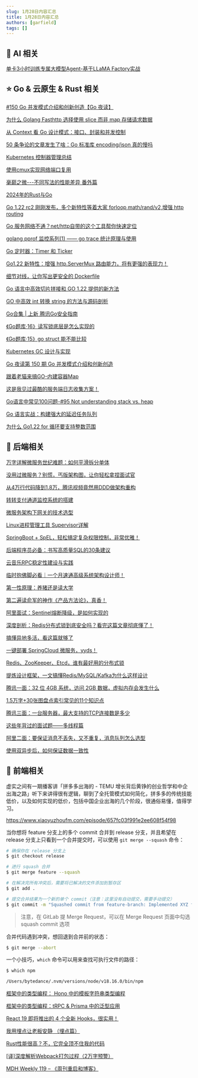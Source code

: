 ```yaml
---
slug: 1月28日内容汇总
title: 1月28日内容汇总
authors: [garfield]
tags: []
---
```


## 🌟 AI 相关

[单卡3小时训练专属大模型Agent-基于LLaMA Factory实战](https://mp.weixin.qq.com/s/DPTDaPkYdhY4KjR3hahKNA)

## ⭐️ Go & 云原生 & Rust 相关

[#150 Go 并发模式介绍和创新创造【Go 夜读】](https://www.bilibili.com/video/BV1Fw41177tk)

[为什么 Golang Fasthttp 选择使用 slice 而非 map 存储请求数据](https://mp.weixin.qq.com/s/68Pj0mEJF2Ks9X2pVFk87g)

[从 Context 看 Go 设计模式：接口、封装和并发控制](https://mp.weixin.qq.com/s/e03KFBKXUXwzvw3dVPOH-Q)

[50 条争论的文章发生了啥：Go 标准库 encoding/json 真的慢吗](https://mp.weixin.qq.com/s/s63mY3j4oBwpQmB4r4SeWw)

[Kubernetes 控制器管理总结](https://mp.weixin.qq.com/s/uyN2iHJPEjaYlQYpxTJ6bA)

[使用cmux实现网络端口复用](https://mp.weixin.qq.com/s/_BQjJT8zqvWrXXdO_YR8lA)

[毫巅之微---不同写法的性能差异 番外篇](https://mp.weixin.qq.com/s/LIdlk0p32iW2KDjGHGflMQ)

[2024年的Rust与Go](https://mp.weixin.qq.com/s/EWq7-LYcq586U0PXaJeQHw)

[Go 1.22 rc2 刚刚发布，多个新特性等着大家 forloop,math/rand/v2,增强 http routing](https://mp.weixin.qq.com/s/-mLxdZ5LXYoFKH_RinNqqw)

[Go 服务网络不通？net/http自带的这个工具帮你快速定位](https://mp.weixin.qq.com/s/8_pJiuOzoQt6xyoLUX0CIw)

[golang pprof 监控系列(1) —— go trace 统计原理与使用](https://mp.weixin.qq.com/s/2BY_93w8iAJOGpsCdgbGtA)

[Go 定时器：Timer 和 Ticker](https://mp.weixin.qq.com/s/IgXFofLEwhYYYUtIZ4_rTA)

[Go1.22 新特性：增强 http.ServerMux 路由能力，将有更强的表现力！](https://mp.weixin.qq.com/s/gGr1aM1ijBmaejfwW2qqeA)

[细节对线，让你写出更安全的 Dockerfile](https://mp.weixin.qq.com/s/8ZSuq-vYbB62B1TRFF-MGA)

[Go 语言中高效切片拼接和 GO 1.22 提供的新方法](https://mp.weixin.qq.com/s/A99rzi-SZ6QvAv8Sia5nGg)

[GO 中高效 int 转换 string 的方法与源码剖析](https://mp.weixin.qq.com/s/xwNZsIp3qMK532R9CVI31A)

[Go合集 | 上新 腾讯Go安全指南](https://mp.weixin.qq.com/s/gFR9WCMeZG9KxUBq11EGXw)

[《Go题库·16》读写锁底层是怎么实现的](https://mp.weixin.qq.com/s/CARzBDS3PSeH-EVrADvozA)

[《Go题库·15》go struct 能不能比较](https://mp.weixin.qq.com/s/wzqKqHhWhJKA0T6V-6SAig)

[Kubernetes GC 设计与实现](https://mp.weixin.qq.com/s/wlS5IYD11HJnS-NqD-BvWA)

[Go 夜读第 150 期 Go 并发模式介绍和创新创造](https://mp.weixin.qq.com/s/Ks1BDSw3mSxcxLp3VHObaw)

[跟着老猫来搞GO-内建容器Map](https://mp.weixin.qq.com/s/KB8BM9jNI5AS6QCG_6fHYw)

[这是我见过最酷的服务端日志收集方案！](https://mp.weixin.qq.com/s/bBefDLI2psURnUm3LhiAkA)

[Go语言中常见100问题-#95 Not understanding stack vs. heap](https://mp.weixin.qq.com/s/KqjvbhO4zN5oB-lmq0cNkg)

[Go 语言实战：构建强大的延迟任务队列](https://mp.weixin.qq.com/s/OkBqiMEnha3SyCxBA0MkRQ)

[为什么 Go1.22 for 循环要支持整数范围](https://mp.weixin.qq.com/s/cw7p2EuUTIj1TAcfCdfbew)

## 📒 后端相关

[万字详解微服务世纪难题：如何平滑拆分单体](https://mp.weixin.qq.com/s/WaD8Go8twTF3CyoZm1ZICQ)

[没用过微服务？别慌，丐版架构图，让你轻松拿捏面试官](https://mp.weixin.qq.com/s/R-w5_FCVBmesVpLNFxWNhw)

[从4万行代码降到1.8万，腾讯视频竟然用DDD做架构重构](https://mp.weixin.qq.com/s/DK3YM3umDfuEIvX77DHdHA)

[转转支付通道监控系统的搭建](https://mp.weixin.qq.com/s/GVZWeBay7xKniiCHjc0yeg)

[微服务架构下网关的技术选型](https://mp.weixin.qq.com/s/27sPoF_p2cjgg_5Kq2hYCA)

[Linux进程管理工具 Supervisor详解](https://zhuanlan.zhihu.com/p/147305277)

[SpringBoot + SpEL，轻松搞定复杂权限控制，非常优雅！](https://mp.weixin.qq.com/s/DA3HoEvCTXPDKvM5EvbXrg)

[后端程序员必备：书写高质量SQL的30条建议](https://mp.weixin.qq.com/s/IPUAlBmGgsQTGqodLGECLg)

[云音乐RPC稳定性建设与实践](https://mp.weixin.qq.com/s/8blLwTDT5lGqD2BYqaNlmg)

[临时抱佛脚必看｜一个月速通高级系统架构设计师！](https://mp.weixin.qq.com/s/l0FJsocKibWWxxW4Uk_mxQ)

[第一性原理：养猪还是读大学](https://mp.weixin.qq.com/s/azDbatL-bYqoNo08kQbVpQ)

[第二遍读俞军的神作《产品方法论》，真香！](https://mp.weixin.qq.com/s/8vVU-UjbA5BFJJRBOSHgeQ)

[阿里面试：Sentinel熔断降级，是如何实现的](https://mp.weixin.qq.com/s/DWwkAax0tPj2mqikffJDfg)

[深度剖析：Redis分布式锁到底安全吗？看完这篇文章彻底懂了！](https://mp.weixin.qq.com/s/s8xjm1ZCKIoTGT3DCVA4aw)

[搞懂异地多活，看这篇就够了](https://mp.weixin.qq.com/s/T6mMDdtTfBuIiEowCpqu6Q)

[一键部署 SpringCloud 微服务，yyds！](https://mp.weixin.qq.com/s/HXj5YvANMIpceaspBWjmgg)

[Redis、ZooKeeper、Etcd，谁有最好用的分布式锁](https://mp.weixin.qq.com/s/yZC6VJGxt1ANZkn0SljZBg)

[提炼设计框架，一文搞懂Redis/MySQL/Kafka为什么这样设计](https://juejin.cn/post/7317926149119721507)

[腾讯一面：32 位 4GB 系统，访问 2GB 数据，虚拟内存会发生什么](https://mp.weixin.qq.com/s/IfLCzKsqTx_xUQkC4DB9KA)

[1.5万字+30张图盘点索引常见的11个知识点](https://mp.weixin.qq.com/s/FHt1IehO-XrpojJKsY7tkQ)

[腾讯三面：一台服务器，最大支持的TCP连接数是多少](https://mp.weixin.qq.com/s/JSnmeL68oOwCZzuLxZrb5Q)

[这些年背过的面试题——多线程篇](https://mp.weixin.qq.com/s/IVgGXQKU1QiT1ToN2wXHJg)

[阿里二面：要保证消息不丢失，又不重复，消息队列怎么选型](https://mp.weixin.qq.com/s/g-vG2d9QaYn_-f3gCa1Jqg)

[使用双异步后，如何保证数据一致性](https://mp.weixin.qq.com/s/2-V0Yf7sHxneKp0PJbYxBg)

## 📒 前端相关

虚实之间有一期播客讲「拼多多出海的 - TEMU 增长背后黄铮的创业哲学和中企出海之路」听下来讲得很有逻辑，聊到了全托管模式如何简化，拼多多的传统技能低价，以及如何实现的低价，包括中国企业出海的几个阶段，很通俗易懂，值得学习。

https://www.xiaoyuzhoufm.com/episode/657fc03f991e2ee608f54f98

当你想将 feature 分支上的多个 commit 合并到 release 分支，并且希望在 release 分支上只看到一个合并提交时，可以使用 `git merge --squash` 命令：

```bash
# 确保你在 release 分支上
$ git checkout release

# 进行 squash 合并
$ git merge feature --squash

# 在解决完所有冲突后，需要将已解决的文件添加到暂存区
$ git add .

# 提交合并结果为一个新的单个 commit（注意：这里没有自动提交，需要手动提交）
$ git commit -m "Squashed commit from feature-branch: Implemented XYZ feature"
```

> 注意，在 GitLab 提 Merge Request，可以在 Merge Request 页面中勾选 squash commit 选项

合并代码遇到冲突，想回退到合并前的状态：

```bash
$ git merge --abort
```

一个小技巧，`which` 命令可以用来查找可执行文件的路径：

```bash
$ which npm

/Users/bytedance/.nvm/versions/node/v18.16.0/bin/npm
```

[框架中的类型编程： Hono 中的模板字符串类型编程](https://juejin.cn/post/7328564786596544523)

[框架中的类型编程：tRPC & Prisma 中的泛型应用](https://juejin.cn/post/7328564786596528139)

[React 19 即将推出的 4 个全新 Hooks，很实用！](https://mp.weixin.qq.com/s/KFUikcgNvNw15wqM2wPHJw)

[我用埋点让老板安静 （埋点篇）](https://mp.weixin.qq.com/s/1L75-L5eFFjuc4w0qBkXoQ)

[Rust性能很高？不，它完全顶不住我的代码](https://juejin.cn/post/7325993514701635638)

[\[译\]深度解析Webpack打包过程（2万字预警）](https://juejin.cn/post/7313423853223985167)

[MDH Weekly 119 – 《周刊重启和博客》](https://mp.weixin.qq.com/s/3azGXsDFYoqaf0cWYlzDSw)
